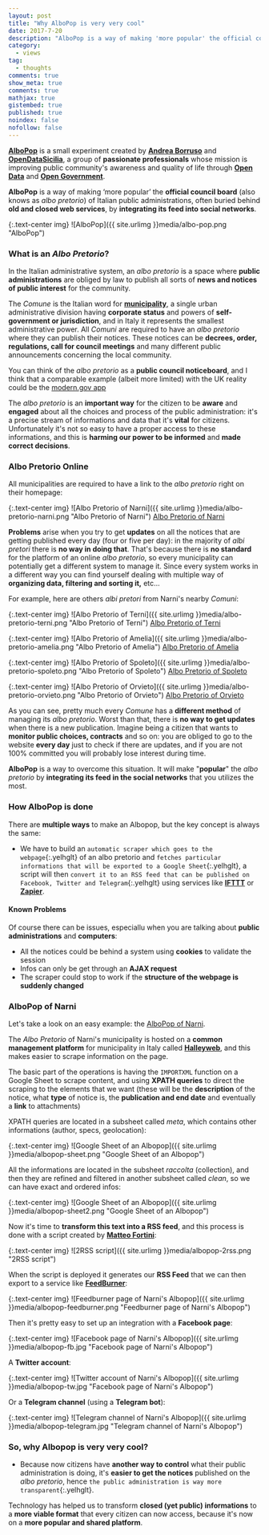 ```yaml
---
layout: post
title: "Why AlboPop is very very cool"
date: 2017-7-20
description: "AlboPop is a way of making 'more popular' the official council board of Italian public administrations, often buried behind old and closed web services."
category:
  - views
tag:
  - thoughts
comments: true
show_meta: true
comments: true
mathjax: true
gistembed: true
published: true
noindex: false
nofollow: false
---
```


[**AlboPop**](http://albopop.it/) is a small experiment created by [**Andrea Borruso**](https://twitter.com/aborruso) and [**OpenDataSicilia**](http://opendatasicilia.it/), a group of **passionate professionals** whose mission is improving public community's awareness and quality of life through [**Open Data**](https://en.wikipedia.org/wiki/Open_data) and [**Open Government**](https://en.wikipedia.org/wiki/Open_government).

<!--more-->

**AlboPop** is a way of making ‘more popular’ the **official council board** (also knows as *albo pretorio*) of Italian public administrations, often buried behind **old and closed web services**, by **integrating its feed into social networks**.

{:.text-center img}
![AlboPop]({{ site.urlimg }}media/albo-pop.png "AlboPop")

### What is an *Albo Pretorio*?

In the Italian administrative system, an *albo pretorio* is a space where **public administrations** are obliged by law to publish all sorts of **news and notices of public interest** for the community.

The *Comune* is the Italian word for [**municipality**](https://en.wikipedia.org/wiki/Municipality), a single urban administrative division having **corporate status** and powers of **self-government or jurisdiction**, and in Italy it represents the smallest administrative power. All *Comuni* are required to have an *albo pretorio* where they can publish their notices. These notices can be **decrees, order, regulations, call for council meetings** and many different public announcements concerning the local community.

You can think of the *albo pretorio* as a **public council noticeboard**, and I think that a comparable example (albeit more limited) with the UK reality could be the [modern.gov app](https://play.google.com/store/apps/details?id=uk.co.moderngov.modgov&feature=search_result#?t=W251bGwsMSwyLDEsInVrLmNvLm1vZGVybmdvdi5tb2Rnb3YiXQ)

The *albo pretorio* is an **important way** for the citizen to be **aware** and **engaged** about all the choices and process of the public administration: it's a precise stream of informations and data that it's **vital** for citizens. Unfortunately it's not so easy to have a proper access to these informations, and this is **harming our power to be informed** and **made correct decisions**.

### Albo Pretorio Online

All municipalities are required to have a link to the *albo pretorio* right on their homepage:

{:.text-center img}
![Albo Pretorio of Narni]({{ site.urlimg }}media/albo-pretorio-narni.png "Albo Pretorio of Narni") [Albo Pretorio of Narni](http://www.comune.terni.it/albo-pretorio)

**Problems** arise when you try to get **updates** on all the notices that are getting published every day (four or five per day): in the majority of *albi pretori* there is **no way in doing that**. That's because there is **no standard** for the platform of an online *albo pretorio*, so every municipality can potentially get a different system to manage it. Since every system works in a different way you can find yourself dealing with multiple way of **organizing data, filtering and sorting it,** etc...

For example, here are others *albi pretori* from Narni's nearby *Comuni*:

{:.text-center img}
![Albo Pretorio of Terni]({{ site.urlimg }}media/albo-pretorio-terni.png "Albo Pretorio of Terni") [Albo Pretorio of Terni](http://www.comune.terni.it/albo-pretorio)

{:.text-center img}
![Albo Pretorio of Amelia]({{ site.urlimg }}media/albo-pretorio-amelia.png "Albo Pretorio of Amelia") [Albo Pretorio of Amelia](http://albopretorio.datamanagement.it/?ente=comunediamelia&tipoSubmit=ricerca)

{:.text-center img}
![Albo Pretorio of Spoleto]({{ site.urlimg }}media/albo-pretorio-spoleto.png "Albo Pretorio of Spoleto") [Albo Pretorio of Spoleto](http://www.comunespoleto.gov.it/nuovo-albo-pretorio/)

{:.text-center img}
![Albo Pretorio of Orvieto]({{ site.urlimg }}media/albo-pretorio-orvieto.png "Albo Pretorio of Orvieto") [Albo Pretorio of Orvieto](http://albopretorio.webred.it/albo-c001/home.html)

As you can see, pretty much every *Comune* has a **different method** of managing its *albo pretorio*. Worst than that, there is **no way to get updates** when there is a new publication. Imagine being a citizen that wants to **monitor public choices, contracts** and so on: you are obliged to go to the website **every day** just to check if there are updates, and if you are not 100% committed you will probably lose interest during time.

**AlboPop** is a way to overcome this situation. It will make "**popular**" the *albo pretorio* by **integrating its feed in the social networks** that you utilizes the most.

### How AlboPop is done

There are **multiple ways** to make an Albopop, but the key concept is always the same:

* We have to build an `automatic scraper which goes to the webpage`{:.yelhglt} of an albo pretorio and `fetches particular informations that will be exported to a Google Sheet`{:.yelhglt}, a script will then `convert it to an RSS feed that can be published on Facebook, Twitter and Telegram`{:.yelhglt} using services like [**IFTTT**](https://ifttt.com/discover) or [**Zapier**](https://zapier.com/).

#### Known Problems

Of course there can be issues, especiallu when you are talking about **public administrations** and **computers**:

* All the notices could be behind a system using **cookies** to validate the session
* Infos can only be get through an **AJAX request**
* The scraper could stop to work if the **structure of the webpage is suddenly changed**

### AlboPop of Narni

Let's take a look on an easy example: the [AlboPop of Narni](http://albopop.it/comune/narni/).

The *Albo Pretorio* of Narni's municipality is hosted on a **common management platform** for municipality in Italy called [**Halleyweb**](http://www.halley.it/home/include/mostra_foto_allegato.php?servizio_egov=sa&idtesto=63&&nodo=nodo26), and this makes easier to scrape information on the page.

The basic part of the operations is having the `IMPORTXML` function on a Google Sheet to scrape content, and using **XPATH queries** to direct the scraping to the elements that we want (these will be the **description** of the notice, what **type** of notice is, the **publication and end date** and eventually a **link** to attachments)

XPATH queries are located in a subsheet called *meta*, which contains other informations (author, specs, geolocation):

{:.text-center img}
![Google Sheet of an Albopop]({{ site.urlimg }}media/albopop-sheet.png "Google Sheet of an Albopop")

All the informations are located in the subsheet *raccolta* (collection), and then they are refined and filtered in another subsheet called *clean*, so we can have exact and ordered infos:

{:.text-center img}
![Google Sheet of an Albopop]({{ site.urlimg }}media/albopop-sheet2.png "Google Sheet of an Albopop")

Now it's time to **transform this text into a RSS feed**, and this process is done with a script created by [**Matteo Fortini**](https://twitter.com/matt_fortini):

{:.text-center img}
![2RSS script]({{ site.urlimg }}media/albopop-2rss.png "2RSS script")

When the script is deployed it generates our **RSS Feed** that we can then export to a service like [**FeedBurner**](https://feedburner.google.com):

{:.text-center img}
![Feedburner page of Narni's Albopop]({{ site.urlimg }}media/albopop-feedburner.png "Feedburner page of Narni's Albopop")

Then it's pretty easy to set up an integration with a **Facebook page**:

{:.text-center img}
![Facebook page of Narni's Albopop]({{ site.urlimg }}media/albopop-fb.jpg "Facebook page of Narni's Albopop")

A **Twitter account**:

{:.text-center img}
![Twitter account of Narni's Albopop]({{ site.urlimg }}media/albopop-tw.jpg "Facebook page of Narni's Albopop")

Or a **Telegram channel** (using a **Telegram bot**):

{:.text-center img}
![Telegram channel of Narni's Albopop]({{ site.urlimg }}media/albopop-telegram.jpg "Telegram channel of Narni's Albopop")

### So, why Albopop is very very cool?

* Because now citizens have **another way to control** what their public administration is doing, it's **easier to get the notices** published on the *albo pretorio*, hence `the public administration is way more transparent`{:.yelhglt}.

Technology has helped us to transform **closed (yet public) informations** to a **more viable format** that every citizen can now access, because it's now on a **more popular and shared platform**.
